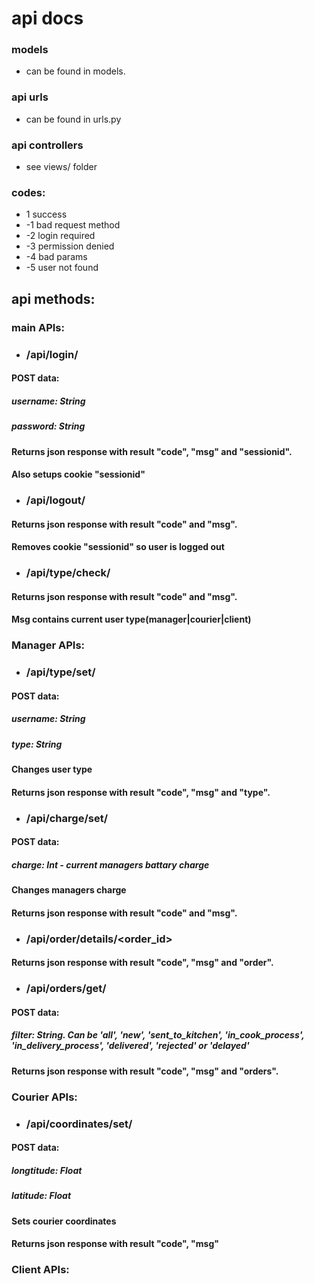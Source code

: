 # api docs

### models 
 - can be found in models.

### api urls
 - can be found in urls.py

### api controllers
 - see views/ folder

### codes:
 * 1 success
 * -1 bad request method
 * -2 login required
 * -3 permission denied
 * -4 bad params
 * -5 user not found

## api methods:
### main APIs:
* ### /api/login/ 
#### POST data: 
##### username: String 
##### password: String
#### Returns json response with result "code", "msg" and "sessionid".
#### Also setups cookie "sessionid"

* ### /api/logout/ 
#### Returns json response with result "code" and "msg".
#### Removes cookie "sessionid" so user is logged out

* ### /api/type/check/
#### Returns json response with result "code" and "msg".
#### Msg contains current user type(manager|courier|client)

### Manager APIs:
* ### /api/type/set/
#### POST data: 
##### username: String
##### type: String
#### Changes user type
#### Returns json response with result "code", "msg" and "type".

* ### /api/charge/set/
#### POST data:
##### charge: Int - current managers battary charge
#### Changes managers charge
#### Returns json response with result "code" and "msg".

* ### /api/order/details/<order_id>
#### Returns json response with result "code", "msg" and "order".

* ### /api/orders/get/
#### POST data: 
##### filter: String. Can be 'all', 'new', 'sent_to_kitchen', 'in_cook_process', 'in_delivery_process', 'delivered', 'rejected' or 'delayed'
#### Returns json response with result "code", "msg" and "orders".

### Courier APIs:
* ### /api/coordinates/set/
#### POST data: 
##### longtitude: Float
##### latitude: Float
#### Sets courier coordinates
#### Returns json response with result "code", "msg"

### Client APIs: